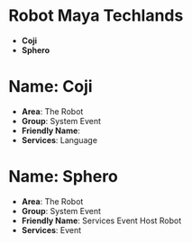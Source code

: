 # Robot Maya Techlands

- __Coji__
- __Sphero__

# Name: Coji

- __Area__: The Robot
- __Group__: System Event
- __Friendly Name__: 
- __Services__: Language

# Name: Sphero

- __Area__: The Robot
- __Group__: System Event
- __Friendly Name__: Services Event Host Robot
- __Services__: Event
